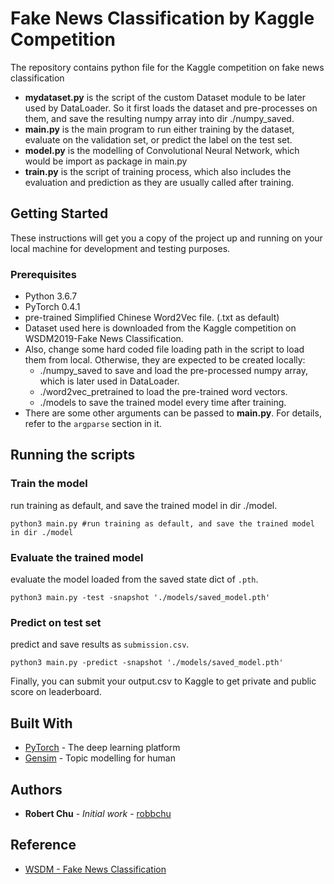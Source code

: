# Fake News Classification by Kaggle Competition

The repository contains python file for the Kaggle competition on fake news classification
* **mydataset.py** is the script of the custom Dataset module to be later used by DataLoader. 
  So it first loads the dataset and pre-processes on them, and save the resulting numpy array into dir ./numpy_saved.
* **main.py** is the main program to run either training by the dataset, evaluate on the validation set, or predict the label on the test set.
* **model.py** is the modelling of Convolutional Neural Network, which would be import as package in main.py
* **train.py** is the script of training process, which also includes the evaluation and prediction as they are usually called after training.


## Getting Started

These instructions will get you a copy of the project up and running on your local machine for development and testing purposes. 

### Prerequisites
* Python 3.6.7
* PyTorch 0.4.1
* pre-trained Simplified Chinese Word2Vec file. (.txt as default)
* Dataset used here is downloaded from the Kaggle competition on WSDM2019-Fake News Classification.
* Also, change some hard coded file loading path in the script to load them from local. 
  Otherwise, they are expected to be created locally:
    * ./numpy_saved to save and load the pre-processed numpy array, which is later used in DataLoader.
    * ./word2vec_pretrained to load the pre-trained word vectors.
    * ./models to save the trained model every time after training.
* There are some other arguments can be passed to **main.py**. For details, refer to the ```argparse``` section in it.


## Running the scripts

### Train the model
run training as default, and save the trained model in dir ./model.
```
python3 main.py #run training as default, and save the trained model in dir ./model
```
### Evaluate the trained model
evaluate the model loaded from the saved state dict of ```.pth```.
```
python3 main.py -test -snapshot './models/saved_model.pth' 
```
### Predict on test set
predict and save results as ```submission.csv```.
```
python3 main.py -predict -snapshot './models/saved_model.pth' 
```
Finally, you can submit your output.csv to Kaggle to get private and public score on leaderboard.


## Built With

* [PyTorch](https://pytorch.org/) - The deep learning platform
* [Gensim](https://radimrehurek.com/gensim/index.html/) - Topic modelling for human


## Authors

* **Robert Chu** - *Initial work* - [robbchu](https://github.com/robbchu)


## Reference

* [WSDM - Fake News Classification](https://www.kaggle.com/c/fake-news-pair-classification-challenge/overview)
